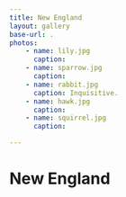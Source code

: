 ```yaml
---
title: New England
layout: gallery
base-url: .
photos:
    - name: lily.jpg
      caption:
    - name: sparrow.jpg
      caption:
    - name: rabbit.jpg
      caption: Inquisitive.
    - name: hawk.jpg
      caption:
    - name: squirrel.jpg
      caption:

---
```


# New England


